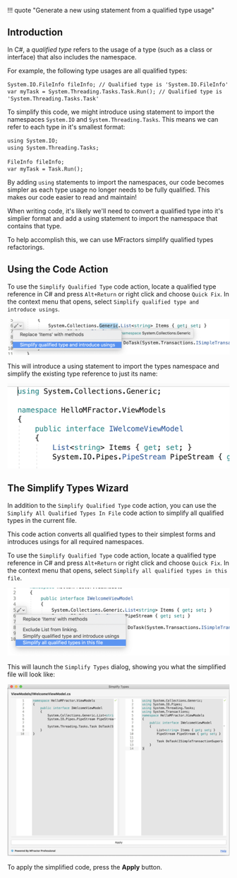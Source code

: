!!! quote "Generate a new using statement from a qualified type usage"

## Introduction

In C#, a *qualified type* refers to the usage of a type (such as a class or interface) that also includes the namespace.

For example, the following type usages are all qualified types:

```
System.IO.FileInfo fileInfo; // Qualified type is 'System.IO.FileInfo'
var myTask = System.Threading.Tasks.Task.Run(); // Qualified type is 'System.Threading.Tasks.Task'
```

To simplify this code, we might introduce using statement to import the namespaces `System.IO` and `System.Threading.Tasks`. This means we can refer to each type in it's smallest format:

```
using System.IO;
using System.Threading.Tasks;

FileInfo fileInfo;
var myTask = Task.Run();
```

By adding `using` statements to import the namespaces, our code becomes simpler as each type usage no longer needs to be fully qualified. This makes our code easier to read and maintain!

When writing code, it's likely we'll need to convert a qualified type into it's simplier format and add a using statement to import the namespace that contains that type.

To help accomplish this, we can use MFractors simplify qualified types refactorings.

## Using the Code Action

To use the `Simplify Qualified Type` code action, locate a qualified type reference in C# and press `Alt+Return` or right click and choose `Quick Fix`. In the context menu that opens, select `Simplify qualified type and introduce usings`.

![Invoking the Simplify All Qualified Types Code Action from the Quick Fix or Keyboard Shortcut](/img/csharp/code-actions/simplify-qualified-type-01.png)

This will introduce a using statement to import the types namespace and simplify the existing type reference to just its name:

![The result of a simplify qualified type code action](/img/csharp/code-actions/simplify-qualified-type-02.png)

## The Simplify Types Wizard

In addition to the `Simplify Qualified Type` code action, you can use the `Simplify All Qualified Types In File` code action to simplify all qualified types in the current file.

This code action converts all qualified types to their simplest forms and introduces usings for all required namespaces.

To use the `Simplify Qualified Type` code action, locate a qualified type reference in C# and press `Alt+Return` or right click and choose `Quick Fix`. In the context menu that opens, select `Simplify all qualified types in this file`.

![Invoking the Simplify All Qualified Types Code Action from the Quick Fix or Keyboard Shortcut](/img/csharp/code-actions/simplify-all-qualified-types-01.png)

This will launch the `Simplify Types` dialog, showing you what the simplified file will look like:

![The simplify types wizard](/img/csharp/code-actions/simplify-all-qualified-types-02.png)

To apply the simplified code, press the **Apply** button.
